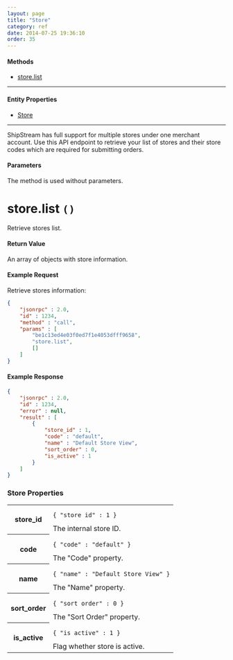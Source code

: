 ```yaml
---
layout: page
title: "Store"
category: ref
date: 2014-07-25 19:36:10
order: 35
---
```


#### Methods

 * [store.list](#store_list)

----

#### Entity Properties

 * [Store](#store_properties)

----

ShipStream has full support for multiple stores under one merchant account. Use this API endpoint to retrieve your list
of stores and their store codes which are required for submitting orders.

#### Parameters

The method is used without parameters.

<h1 id="store_list">
store.list
<code>()</code>
</h1>
Retrieve stores list.

#### Return Value

An array of objects with store information.

#### Example Request

Retrieve stores information:

```json
{
    "jsonrpc" : 2.0,
    "id" : 1234,
    "method" : "call",
    "params" : [
        "be1c13ed4e03f0ed7f1e4053dfff9658",
        "store.list",
        []
    ]
}
```

#### Example Response

```json
{
    "jsonrpc" : 2.0,
    "id" : 1234,
    "error" : null,
    "result" : [
        {
            "store_id" : 1,
            "code" : "default",
            "name" : "Default Store View",
            "sort_order" : 0,
            "is_active" : 1
        }
    ]
}
```

<h3 id="store_properties">
    Store Properties
</h3>

<table class="table-striped">
<tbody>
    <tr>
        <th>store_id</th>
        <td>
            <pre><code>{ "store_id" : 1 }</code></pre>
            The internal store ID.
        </td>
    </tr>
    <tr>
        <th>code</th>
        <td>
            <pre><code>{ "code" : "default" }</code></pre>
            The "Code" property.
        </td>
    </tr>
    <tr>
        <th>name</th>
        <td>
            <pre><code>{ "name" : "Default Store View" }</code></pre>
            The "Name" property.
        </td>
    </tr>
    <tr>
        <th>sort_order</th>
        <td>
            <pre><code>{ "sort_order" : 0 }</code></pre>
            The "Sort Order" property.
        </td>
    </tr>
    <tr>
        <th>is_active</th>
        <td>
            <pre><code>{ "is_active" : 1 }</code></pre>
            Flag whether store is active.
        </td>
    </tr>
</tbody>
</table>
